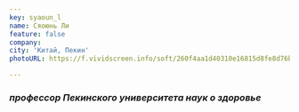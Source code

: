 ```yaml
---
key: syaoun_l
name: Сяоюнь Ли
feature: false
company: 
city: 'Китай, Пекин'
photoURL: https://f.vividscreen.info/soft/260f4aa1d40310e16815d8fe8d76ba35/China-Flag-320x240.jpg

---
```

### *профессор Пекинского университета наук о здоровье*